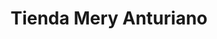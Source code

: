 ---
title: "Tienda Mery Anturiano"
url: /la-florida-vueltadero/tienda-mery-anturiano/
shop: comodidad
---